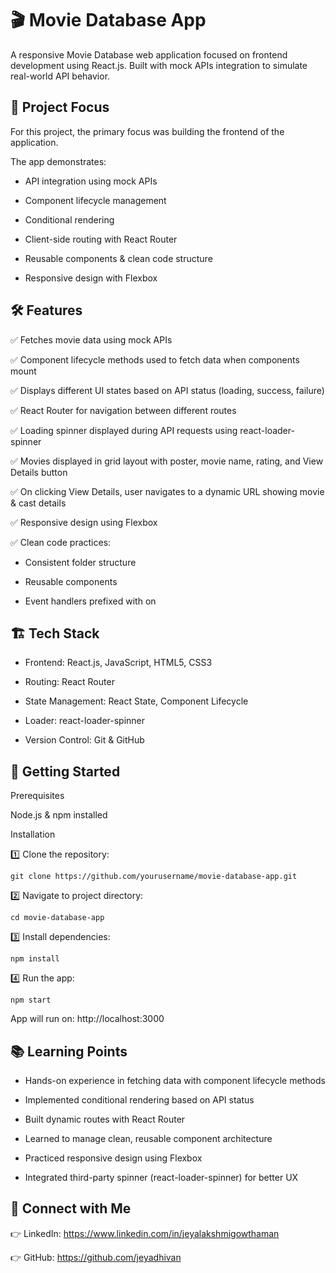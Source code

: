# 🎬 Movie Database App

A responsive Movie Database web application focused on frontend development using React.js.
Built with mock APIs integration to simulate real-world API behavior.

## 🎯 Project Focus

For this project, the primary focus was building the frontend of the application.
 
The app demonstrates:

   - API integration using mock APIs

   - Component lifecycle management

   - Conditional rendering

   - Client-side routing with React Router
  
   - Reusable components & clean code structure

   - Responsive design with Flexbox

## 🛠️ Features

✅ Fetches movie data using mock APIs

✅ Component lifecycle methods used to fetch data when components mount

✅ Displays different UI states based on API status (loading, success, failure)

✅ React Router for navigation between different routes

✅ Loading spinner displayed during API requests using react-loader-spinner

✅ Movies displayed in grid layout with poster, movie name, rating, and View Details button

✅ On clicking View Details, user navigates to a dynamic URL showing movie & cast details

✅ Responsive design using Flexbox

✅ Clean code practices:

  - Consistent folder structure

  - Reusable components

  - Event handlers prefixed with on

## 🏗️ Tech Stack

  - Frontend: React.js, JavaScript, HTML5, CSS3

  - Routing: React Router

  - State Management: React State, Component Lifecycle

  - Loader: react-loader-spinner

  - Version Control: Git & GitHub

## 🚀 Getting Started

Prerequisites

Node.js & npm installed

Installation

1️⃣ Clone the repository:
  ```
git clone https://github.com/yourusername/movie-database-app.git
```

2️⃣ Navigate to project directory:

```
cd movie-database-app
```

3️⃣ Install dependencies:
```
npm install
```

4️⃣ Run the app:
```
npm start
```

App will run on: http://localhost:3000

## 📚 Learning Points

- Hands-on experience in fetching data with component lifecycle methods

- Implemented conditional rendering based on API status

- Built dynamic routes with React Router

- Learned to manage clean, reusable component architecture

- Practiced responsive design using Flexbox

- Integrated third-party spinner (react-loader-spinner) for better UX

## 🤝 Connect with Me

👉 LinkedIn: https://www.linkedin.com/in/jeyalakshmigowthaman

👉 GitHub: https://github.com/jeyadhivan

